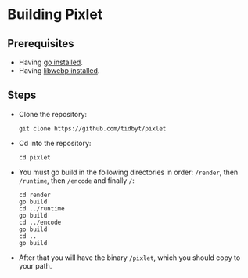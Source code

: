 Building Pixlet
===============

Prerequisites
-------------

- Having [go installed].
- Having [libwebp installed].

Steps
-----
- Clone the repository:
	```console
	git clone https://github.com/tidbyt/pixlet
	```
- Cd into the repository:
	```console
	cd pixlet
	```
- You must go build in the following directories in order: `/render`, then `/runtime`, then `/encode` and finally `/`:
	```console
	cd render
	go build
	cd ../runtime
	go build
	cd ../encode
	go build
	cd ..
	go build
	```
- After that you will have the binary `/pixlet`, which you should copy to your path.


[go installed]: https://golang.org/dl/
[libwebp installed]: https://developers.google.com/speed/webp/download
